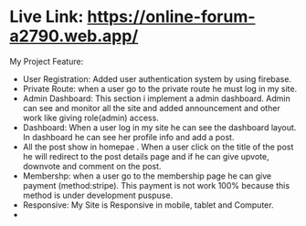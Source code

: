 # Live Link: https://online-forum-a2790.web.app/

My Project Feature:

- User Registration: Added user authentication system by using firebase.
- Private Route: when a user go to the private route he must log in my site.
- Admin Dashboard: This section i implement a admin dashboard. Admin can see and monitor all the site and added announcement and other work like giving role(admin) access.
- Dashboard: When a user log in my site he can see the dashboard layout. In dashboard he can see her profile info and add a post.
- All the post show in  homepae . When a user click on the title of the post he will redirect to the post details page and if he can give upvote, downvote and comment on the post.
- Membershp: when a user go to the membership page he can give payment (method:stripe). This payment is not work 100% because this method is under development puspuse.
- Responsive: My Site is Responsive in mobile, tablet and Computer.
- 
